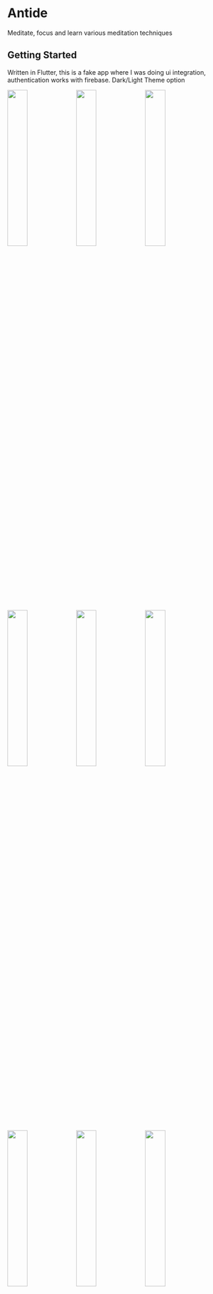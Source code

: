 # Antide

Meditate, focus and learn various meditation techniques

## Getting Started

Written in Flutter, this is a fake app where I was doing ui integration, authentication works with firebase.
Dark/Light Theme option

<img src="https://user-images.githubusercontent.com/33153750/210538438-7ddedaac-06fc-42bc-b8b5-b79c183c7a65.jpg" width="30%"></img> <img src="https://user-images.githubusercontent.com/33153750/210538441-3acd52ef-a516-4ec3-9ac5-8878acc1b7c3.jpg" width="30%"></img> <img src="https://user-images.githubusercontent.com/33153750/210538443-7ecb7d21-0147-49b5-b703-f3fb9040da70.jpg" width="30%"></img> <img src="https://user-images.githubusercontent.com/33153750/210538446-2b737218-c389-40ce-aa5a-508e588c8868.jpg" width="30%"></img> <img src="https://user-images.githubusercontent.com/33153750/210538428-603edf39-ccda-4ad7-b6c5-643a8ed38541.jpg" width="30%"></img> <img src="https://user-images.githubusercontent.com/33153750/210538433-cc27ed4a-6dab-4d7e-8ffe-6ff756043b08.jpg" width="30%"></img> <img src="https://user-images.githubusercontent.com/33153750/210538435-6e2643f8-2672-4887-9346-14ed711c6e1d.jpg" width="30%"></img> <img src="https://user-images.githubusercontent.com/33153750/210538436-c17635b1-935d-4efa-98e7-38a5f0aa33f4.jpg" width="30%"></img> <img src="https://user-images.githubusercontent.com/33153750/210538437-50d33019-f564-416d-81c5-56149a7cfa3f.jpg" width="30%"></img> 
